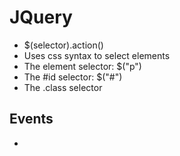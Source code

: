 # JQuery

- $(selector).action()
- Uses css syntax to select elements
- The element selector: $("p")
- The #id selector: $("#<my-id>")
- The .class selector

## Events
- 

